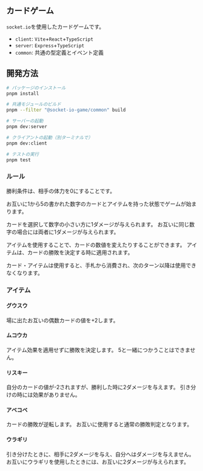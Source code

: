 ## カードゲーム
`socket.io`を使用したカードゲームです。

- `client`: `Vite`+`React`+`TypeScript`
- `server`: `Express`+`TypeScript`
- `common`: 共通の型定義とイベント定義

## 開発方法

```bash
# パッケージのインストール
pnpm install

# 共通モジュールのビルド
pnpm --filter "@socket-io-game/common" build

# サーバーの起動
pnpm dev:server

# クライアントの起動（別ターミナルで）
pnpm dev:client

# テストの実行
pnpm test
```

### ルール
勝利条件は、相手の体力を0にすることです。

お互いに1から5の書かれた数字のカードとアイテムを持った状態でゲームが始まります。

カードを選択して数字の小さい方に1ダメージが与えられます。
お互いに同じ数字の場合には両者に1ダメージが与えられます。

アイテムを使用することで、カードの数値を変えたりすることができます。
アイテムは、カードの勝敗を決定する時に適用されます。

カード・アイテムは使用すると、手札から消費され、次のターン以降は使用できなくなります。

### アイテム
#### グウスウ
場に出たお互いの偶数カードの値を+2します。
#### ムコウカ
アイテム効果を適用せずに勝敗を決定します。
5と一緒につかうことはできません。
#### リスキー
自分のカードの値が-2されますが、勝利した時に2ダメージを与えます。
引き分けの時には効果がありません。
#### アベコベ
カードの勝敗が逆転します。
お互いに使用すると通常の勝敗判定となります。
#### ウラギリ
引き分けたときに、相手に2ダメージを与え、自分へはダメージを与えません。
お互いにウラギリを使用したときには、お互いに2ダメージが与えられます。